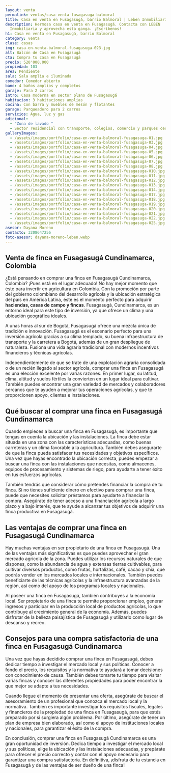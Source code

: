 ```yaml
---
layout: venta
permalink: ventas/casa-venta-fusagasuga-balmoral
title: Casa en venta en Fusagasugá, barrio Balmoral | Leben Inmobiliaria
description: Hermosa casa en venta en Fusagasugá. Contacta con LEBEN
  Inmobiliaria y aprovecha esta ganga. ¡Escríbenos!
h1: Casa en venta en Fusagasugá, barrio Balmoral
category: venta
clase: casas
img: casa-en-venta-balmoral-fusagasuga-023.jpg
alt: Balcón de Casa en Fusagasugá
cta: Compra tu casa en Fusagasugá
precio: 520'000.000
propiedad: 103
area: Pendiente
sala: Sala amplia e iluminada
comedor: Comedor abierto
bano: 4 baños amplios y completos
garaje: Para 2 carros
intro: Casa moderna en sector plano de Fusagasugá
habitacion: 3 habitaciones amplias
cocina: Con barra y muebles de mesón y flotantes
garage: Parqueadero para 2 carros
servicios: Agua, luz y gas
adicional:
  - "Zona de lavado "
  - Sector residencial con transporte, colegios, comercio y parques cerca
galleryImages:
  - /assets/images/portfolio/casa-en-venta-balmoral-fusagasuga-01.jpg
  - /assets/images/portfolio/casa-en-venta-balmoral-fusagasuga-03.jpg
  - /assets/images/portfolio/casa-en-venta-balmoral-fusagasuga-04.jpg
  - /assets/images/portfolio/casa-en-venta-balmoral-fusagasuga-05.jpg
  - /assets/images/portfolio/casa-en-venta-balmoral-fusagasuga-06.jpg
  - /assets/images/portfolio/casa-en-venta-balmoral-fusagasuga-07.jpg
  - /assets/images/portfolio/casa-en-venta-balmoral-fusagasuga-08.jpg
  - /assets/images/portfolio/casa-en-venta-balmoral-fusagasuga-010.jpg
  - /assets/images/portfolio/casa-en-venta-balmoral-fusagasuga-011.jpg
  - /assets/images/portfolio/casa-en-venta-balmoral-fusagasuga-012.jpg
  - /assets/images/portfolio/casa-en-venta-balmoral-fusagasuga-013.jpg
  - /assets/images/portfolio/casa-en-venta-balmoral-fusagasuga-014.jpg
  - /assets/images/portfolio/casa-en-venta-balmoral-fusagasuga-017.jpg
  - /assets/images/portfolio/casa-en-venta-balmoral-fusagasuga-018.jpg
  - /assets/images/portfolio/casa-en-venta-balmoral-fusagasuga-019.jpg
  - /assets/images/portfolio/casa-en-venta-balmoral-fusagasuga-020.jpg
  - /assets/images/portfolio/casa-en-venta-balmoral-fusagasuga-021.jpg
  - /assets/images/portfolio/casa-en-venta-balmoral-fusagasuga-022.jpg
  - /assets/images/portfolio/casa-en-venta-balmoral-fusagasuga-025.jpg
asesor: Dayana Moreno
contacto: 3208647256
foto-asesor: dayana-moreno-leben.webp
---
```

## Venta de finca en Fusagasugá Cundinamarca, Colombia

¿Está pensando en comprar una finca en Fusagasugá Cundinamarca, Colombia? ¡Pues está en el lugar adecuado! No hay mejor momento que éste para invertir en agricultura en Colombia. Con la promoción por parte del gobierno colombiano del desarrollo agrícola y la ubicación estratégica del país en América Latina, éste es el momento perfecto para adquirir **haciendas, casas de campo y fincas**. Fusagasugá, Cundinamarca, es un entorno ideal para este tipo de inversión, ya que ofrece un clima y una ubicación geográfica ideales.  

A unas horas al sur de Bogotá, Fusagasugá ofrece una mezcla única de tradición e innovación. Fusagasugá es el escenario perfecto para una inversión agrícola gracias a su clima templado, su buena infraestructura de transporte y la carretera a Bogotá, además de un gran despliegue de naturaleza. Fusiona una vida agraria tradicional con modernos incentivos financieros y técnicas agrícolas.  

Independientemente de que se trate de una explotación agraria consolidada o de un recién llegado al sector agrícola, comprar una finca en Fusagasugá es una elección excelente por varias razones. En primer lugar, su latitud, clima, altitud y suelos fértiles la convierten en un lugar ideal para cultivar. También puedes encontrar una gran variedad de mercados y colaboradores cercanos que te ayuden a mejorar tus operaciones agrícolas, y que te proporcionen apoyo, clientes e instalaciones.

## Qué buscar al comprar una finca en Fusagasugá Cundinamarca

Cuando empieces a buscar una finca en Fusagasugá, es importante que tengas en cuenta la ubicación y las instalaciones. La finca debe estar situada en una zona con las características adecuadas, como buenas carreteras y un clima favorable a la agricultura. También debes asegurarte de que la finca pueda satisfacer tus necesidades y objetivos específicos. Una vez que hayas encontrado la ubicación correcta, puedes empezar a buscar una finca con las instalaciones que necesitas, como almacenes, equipos de procesamiento y sistemas de riego, para ayudarte a tener éxito en tus esfuerzos agrícolas.  

También tendrás que considerar cómo pretendes financiar la compra de tu finca. Si no tienes suficiente dinero en efectivo para comprar una finca, puede que necesites solicitar préstamos para ayudarte a financiar la compra. Asegúrate de tener acceso a una financiación agrícola a largo plazo y a bajo interés, que te ayude a alcanzar tus objetivos de adquirir una finca productiva en Fusagasugá.

## Las ventajas de comprar una finca en Fusagasugá Cundinamarca

Hay muchas ventajas en ser propietario de una finca en Fusagasugá. Una de las ventajas más significativas es que puedes aprovechar el gran mercado agrícola de la zona. Puedes utilizar los recursos naturales de que dispones, como la abundancia de agua y extensas tierras cultivables, para cultivar diversos productos, como frutas, hortalizas, café, cacao y chía, que podrás vender en los mercados locales e internacionales. También puedes beneficiarte de las técnicas agrícolas y la infraestructura avanzadas de la región, así como del apoyo de los programas locales y nacionales.  

Al poseer una finca en Fusagasugá, también contribuyes a la economía local. Ser propietario de una finca te permite proporcionar empleo, generar ingresos y participar en la producción local de productos agrícolas, lo que contribuye al crecimiento general de la economía. Además, puedes disfrutar de la belleza paisajística de Fusagasugá y utilizarlo como lugar de descanso y recreo.

## Consejos para una compra satisfactoria de una finca en Fusagasugá Cundinamarca

Una vez que hayas decidido comprar una finca en Fusagasugá, debes dedicar tiempo a investigar el mercado local y sus políticas. Conocer a fondo el precio, los requisitos y la normativa te ayudará a tomar decisiones con conocimiento de causa. También debes tomarte tu tiempo para visitar varias fincas y conocer las diferentes propiedades para poder encontrar la que mejor se adapte a tus necesidades.  

Cuando llegue el momento de presentar una oferta, asegúrate de buscar el asesoramiento de un profesional que conozca el mercado local y la normativa. También es importante investigar los requisitos fiscales, legales y financieros de la propiedad de una finca en Fusagasugá, para que estés preparado por si surgiera algún problema. Por último, asegúrate de tener un plan de empresa bien elaborado, así como el apoyo de instituciones locales y nacionales, para garantizar el éxito de la compra.  

En conclusión, comprar una finca en Fusagasugá Cundinamarca es una gran oportunidad de inversión. Dedica tiempo a investigar el mercado local y sus políticas, elige la ubicación y las instalaciones adecuadas, y prepárate para ofrecer el precio correcto y contar con el apoyo necesario para garantizar una compra satisfactoria. En definitiva, ¡disfruta de tu estancia en Fusagasugá y de las ventajas de ser dueño de una finca!
